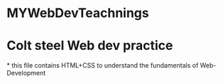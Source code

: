 # MYWebDevTeachnings
<h1 style=color:"Blue">Colt steel Web dev practice</h1>
* this file contains HTML+CSS
  to understand the fundamentals of Web-Development

